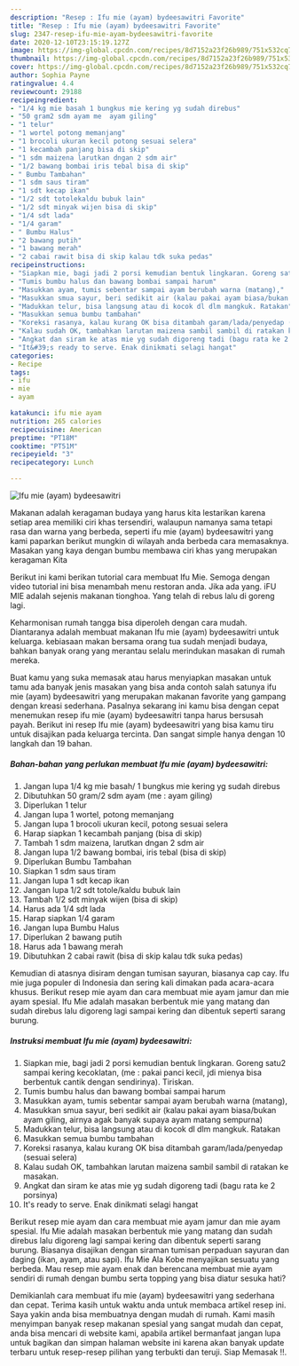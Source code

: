 ```yaml
---
description: "Resep : Ifu mie (ayam) bydeesawitri Favorite"
title: "Resep : Ifu mie (ayam) bydeesawitri Favorite"
slug: 2347-resep-ifu-mie-ayam-bydeesawitri-favorite
date: 2020-12-10T23:15:19.127Z
image: https://img-global.cpcdn.com/recipes/8d7152a23f26b989/751x532cq70/ifu-mie-ayam-bydeesawitri-foto-resep-utama.jpg
thumbnail: https://img-global.cpcdn.com/recipes/8d7152a23f26b989/751x532cq70/ifu-mie-ayam-bydeesawitri-foto-resep-utama.jpg
cover: https://img-global.cpcdn.com/recipes/8d7152a23f26b989/751x532cq70/ifu-mie-ayam-bydeesawitri-foto-resep-utama.jpg
author: Sophia Payne
ratingvalue: 4.4
reviewcount: 29188
recipeingredient:
- "1/4 kg mie basah 1 bungkus mie kering yg sudah direbus"
- "50 gram2 sdm ayam me  ayam giling"
- "1 telur"
- "1 wortel potong memanjang"
- "1 brocoli ukuran kecil potong sesuai selera"
- "1 kecambah panjang bisa di skip"
- "1 sdm maizena larutkan dngan 2 sdm air"
- "1/2 bawang bombai iris tebal bisa di skip"
- " Bumbu Tambahan"
- "1 sdm saus tiram"
- "1 sdt kecap ikan"
- "1/2 sdt totolekaldu bubuk lain"
- "1/2 sdt minyak wijen bisa di skip"
- "1/4 sdt lada"
- "1/4 garam"
- " Bumbu Halus"
- "2 bawang putih"
- "1 bawang merah"
- "2 cabai rawit bisa di skip kalau tdk suka pedas"
recipeinstructions:
- "Siapkan mie, bagi jadi 2 porsi kemudian bentuk lingkaran. Goreng satu2 sampai kering kecoklatan, (me : pakai panci kecil, jdi mienya bisa berbentuk cantik dengan sendirinya). Tiriskan."
- "Tumis bumbu halus dan bawang bombai sampai harum"
- "Masukkan ayam, tumis sebentar sampai ayam berubah warna (matang),"
- "Masukkan smua sayur, beri sedikit air (kalau pakai ayam biasa/bukan ayam giling, airnya agak banyak supaya ayam matang sempurna)"
- "Madukkan telur, bisa langsung atau di kocok dl dlm mangkuk. Ratakan"
- "Masukkan semua bumbu tambahan"
- "Koreksi rasanya, kalau kurang OK bisa ditambah garam/lada/penyedap (sesuai selera)"
- "Kalau sudah OK, tambahkan larutan maizena sambil sambil di ratakan ke masakan."
- "Angkat dan siram ke atas mie yg sudah digoreng tadi (bagu rata ke 2 porsinya)"
- "It&#39;s ready to serve. Enak dinikmati selagi hangat"
categories:
- Recipe
tags:
- ifu
- mie
- ayam

katakunci: ifu mie ayam 
nutrition: 265 calories
recipecuisine: American
preptime: "PT18M"
cooktime: "PT51M"
recipeyield: "3"
recipecategory: Lunch

---
```



![Ifu mie (ayam) bydeesawitri](https://img-global.cpcdn.com/recipes/8d7152a23f26b989/751x532cq70/ifu-mie-ayam-bydeesawitri-foto-resep-utama.jpg)

Makanan adalah keragaman budaya yang harus kita lestarikan karena setiap area memiliki ciri khas tersendiri, walaupun namanya sama tetapi rasa dan warna yang berbeda, seperti ifu mie (ayam) bydeesawitri yang kami paparkan berikut mungkin di wilayah anda berbeda cara memasaknya. Masakan yang kaya dengan bumbu membawa ciri khas yang merupakan keragaman Kita

Berikut ini kami berikan tutorial cara membuat Ifu Mie. Semoga dengan video tutorial ini bisa menambah menu restoran anda. Jika ada yang. iFU MIE adalah sejenis makanan tionghoa. Yang telah di rebus lalu di goreng lagi.

Keharmonisan rumah tangga bisa diperoleh dengan cara mudah. Diantaranya adalah membuat makanan Ifu mie (ayam) bydeesawitri untuk keluarga. kebiasaan makan bersama orang tua sudah menjadi budaya, bahkan banyak orang yang merantau selalu merindukan masakan di rumah mereka.

Buat kamu yang suka memasak atau harus menyiapkan masakan untuk tamu ada banyak jenis masakan yang bisa anda contoh salah satunya ifu mie (ayam) bydeesawitri yang merupakan makanan favorite yang gampang dengan kreasi sederhana. Pasalnya sekarang ini kamu bisa dengan cepat menemukan resep ifu mie (ayam) bydeesawitri tanpa harus bersusah payah.
Berikut ini resep Ifu mie (ayam) bydeesawitri yang bisa kamu tiru untuk disajikan pada keluarga tercinta. Dan sangat simple hanya dengan 10 langkah dan 19 bahan.


<!--inarticleads1-->

##### Bahan-bahan yang perlukan membuat Ifu mie (ayam) bydeesawitri:

1. Jangan lupa 1/4 kg mie basah/ 1 bungkus mie kering yg sudah direbus
1. Dibutuhkan 50 gram/2 sdm ayam (me : ayam giling)
1. Diperlukan 1 telur
1. Jangan lupa 1 wortel, potong memanjang
1. Jangan lupa 1 brocoli ukuran kecil, potong sesuai selera
1. Harap siapkan 1 kecambah panjang (bisa di skip)
1. Tambah 1 sdm maizena, larutkan dngan 2 sdm air
1. Jangan lupa 1/2 bawang bombai, iris tebal (bisa di skip)
1. Diperlukan  Bumbu Tambahan
1. Siapkan 1 sdm saus tiram
1. Jangan lupa 1 sdt kecap ikan
1. Jangan lupa 1/2 sdt totole/kaldu bubuk lain
1. Tambah 1/2 sdt minyak wijen (bisa di skip)
1. Harus ada 1/4 sdt lada
1. Harap siapkan 1/4 garam
1. Jangan lupa  Bumbu Halus
1. Diperlukan 2 bawang putih
1. Harus ada 1 bawang merah
1. Dibutuhkan 2 cabai rawit (bisa di skip kalau tdk suka pedas)


Kemudian di atasnya disiram dengan tumisan sayuran, biasanya cap cay. Ifu mie juga populer di Indonesia dan sering kali dimakan pada acara-acara khusus. Berikut resep mie ayam dan cara membuat mie ayam jamur dan mie ayam spesial. Ifu Mie adalah masakan berbentuk mie yang matang dan sudah direbus lalu digoreng lagi sampai kering dan dibentuk seperti sarang burung. 

<!--inarticleads2-->

##### Instruksi membuat  Ifu mie (ayam) bydeesawitri:

1. Siapkan mie, bagi jadi 2 porsi kemudian bentuk lingkaran. Goreng satu2 sampai kering kecoklatan, (me : pakai panci kecil, jdi mienya bisa berbentuk cantik dengan sendirinya). Tiriskan.
1. Tumis bumbu halus dan bawang bombai sampai harum
1. Masukkan ayam, tumis sebentar sampai ayam berubah warna (matang),
1. Masukkan smua sayur, beri sedikit air (kalau pakai ayam biasa/bukan ayam giling, airnya agak banyak supaya ayam matang sempurna)
1. Madukkan telur, bisa langsung atau di kocok dl dlm mangkuk. Ratakan
1. Masukkan semua bumbu tambahan
1. Koreksi rasanya, kalau kurang OK bisa ditambah garam/lada/penyedap (sesuai selera)
1. Kalau sudah OK, tambahkan larutan maizena sambil sambil di ratakan ke masakan.
1. Angkat dan siram ke atas mie yg sudah digoreng tadi (bagu rata ke 2 porsinya)
1. It&#39;s ready to serve. Enak dinikmati selagi hangat


Berikut resep mie ayam dan cara membuat mie ayam jamur dan mie ayam spesial. Ifu Mie adalah masakan berbentuk mie yang matang dan sudah direbus lalu digoreng lagi sampai kering dan dibentuk seperti sarang burung. Biasanya disajikan dengan siraman tumisan perpaduan sayuran dan daging (ikan, ayam, atau sapi). Ifu Mie Ala Kobe menyajikan sesuatu yang berbeda. Mau resep mie ayam enak dan berencana membuat mie ayam sendiri di rumah dengan bumbu serta topping yang bisa diatur sesuka hati? 

Demikianlah cara membuat ifu mie (ayam) bydeesawitri yang sederhana dan cepat. Terima kasih untuk waktu anda untuk membaca artikel resep ini. Saya yakin anda bisa membuatnya dengan mudah di rumah. Kami masih menyimpan banyak resep makanan spesial yang sangat mudah dan cepat, anda bisa mencari di website kami, apabila artikel bermanfaat jangan lupa untuk bagikan dan simpan halaman website ini karena akan banyak update terbaru untuk resep-resep pilihan yang terbukti dan teruji. Siap Memasak !!. 
